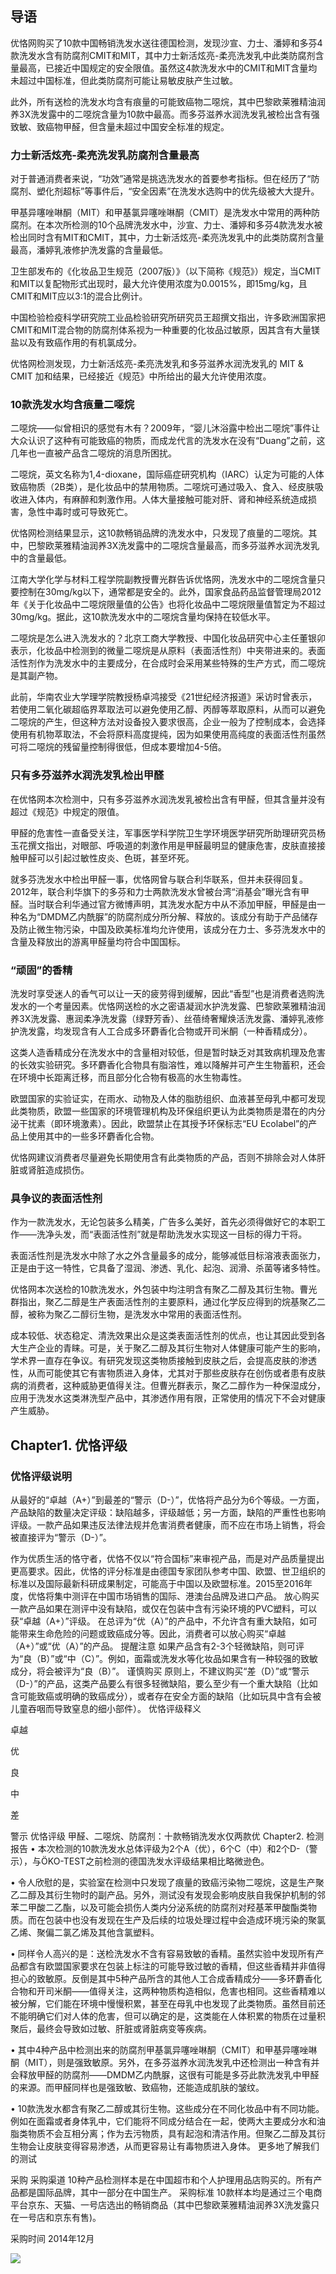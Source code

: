 ## 导语

优恪网购买了10款中国畅销洗发水送往德国检测，发现沙宣、力士、潘婷和多芬4款洗发水含有防腐剂CMIT和MIT，其中力士新活炫亮-柔亮洗发乳中此类防腐剂含量最高，已接近中国规定的安全限值。虽然这4款洗发水中的CMIT和MIT含量均未超过中国标准，但此类防腐剂可能让易敏皮肤产生过敏。
 
此外，所有送检的洗发水均含有痕量的可能致癌物二噁烷，其中巴黎欧莱雅精油润养3X洗发露中的二噁烷含量为10款中最高。而多芬滋养水润洗发乳被检出含有强致敏、致癌物甲醛，但含量未超过中国安全标准的规定。

### 力士新活炫亮-柔亮洗发乳防腐剂含量最高
 
对于普通消费者来说，“功效”通常是挑选洗发水的首要参考指标。但在经历了“防腐剂、塑化剂超标”等事件后，“安全因素”在洗发水选购中的优先级被大大提升。
 
甲基异噻唑啉酮（MIT）和甲基氯异噻唑啉酮（CMIT）是洗发水中常用的两种防腐剂。在本次所检测的10个品牌洗发水中，沙宣、力士、潘婷和多芬4款洗发水被检出同时含有MIT和CMIT，其中，力士新活炫亮-柔亮洗发乳中的此类防腐剂含量最高，潘婷乳液修护洗发露的含量最低。
 
卫生部发布的《化妆品卫生规范（2007版）》（以下简称《规范》）规定，当CMIT和MIT以复配物形式出现时，最大允许使用浓度为0.0015%，即15mg/kg，且CMIT和MIT应以3:1的混合比例计。
 
中国检验检疫科学研究院工业品检验研究所研究员王超撰文指出，许多欧洲国家把CMIT和MIT混合物的防腐剂体系视为一种重要的化妆品过敏原，因其含有大量镁盐以及有致癌作用的有机氯成分。
 
优恪网检测发现，力士新活炫亮-柔亮洗发乳和多芬滋养水润洗发乳的 MIT & CMIT 加和结果，已经接近《规范》中所给出的最大允许使用浓度。
 
### 10款洗发水均含痕量二噁烷
 
二噁烷——似曾相识的感觉有木有？2009年，“婴儿沐浴露中检出二噁烷”事件让大众认识了这种有可能致癌的物质，而成龙代言的洗发水在没有“Duang”之前，这几年也一直被产品含二噁烷的消息所困扰。
 
二噁烷，英文名称为1,4-dioxane，国际癌症研究机构（IARC）认定为可能的人体致癌物质（2B类），是化妆品中的禁用物质。二噁烷可通过吸入、食入、经皮肤吸收进入体内，有麻醉和刺激作用。人体大量接触可能对肝、肾和神经系统造成损害，急性中毒时或可导致死亡。
 
优恪网检测结果显示，这10款畅销品牌的洗发水中，只发现了痕量的二噁烷。其中，巴黎欧莱雅精油润养3X洗发露中的二噁烷含量最高，而多芬滋养水润洗发乳中的含量最低。
 
江南大学化学与材料工程学院副教授曹光群告诉优恪网，洗发水中的二噁烷含量只要控制在30mg/kg以下，通常都是安全的。此外，国家食品药品监督管理局2012年《关于化妆品中二噁烷限量值的公告》也将化妆品中二噁烷限量值暂定为不超过30mg/kg。据此，这10款洗发水中的二噁烷含量均保持在较低水平。
 
二噁烷是怎么进入洗发水的？北京工商大学教授、中国化妆品研究中心主任董银卯表示，化妆品中检测到的微量二噁烷是从原料（表面活性剂）中夹带进来的。表面活性剂作为洗发水中的主要成分，在合成时会采用某些特殊的生产方式，而二噁烷是其副产物。
 
此前，华南农业大学理学院教授杨卓鸿接受《21世纪经济报道》采访时曾表示，若使用二氧化碳超临界萃取法可以避免使用乙醇、丙醇等萃取原料，从而可以避免二噁烷的产生，但这种方法对设备投入要求很高，企业一般为了控制成本，会选择使用有机物萃取法，不会将原料高度提纯，因为如果使用高纯度的表面活性剂虽然可将二噁烷的残留量控制得很低，但成本要增加4-5倍。
 
### 只有多芬滋养水润洗发乳检出甲醛
 
在优恪网本次检测中，只有多芬滋养水润洗发乳被检出含有甲醛，但其含量并没有超过《规范》中规定的限值。
 
甲醛的危害性一直备受关注，军事医学科学院卫生学环境医学研究所助理研究员杨玉花撰文指出，对眼部、呼吸道的刺激作用是甲醛最明显的健康危害，皮肤直接接触甲醛可以引起过敏性皮炎、色斑，甚至坏死。
 
就多芬洗发水中检出甲醛一事，优恪网曾与联合利华联系，但并未获得回复。2012年，联合利华旗下的多芬和力士两款洗发水曾被台湾“消基会”曝光含有甲醛。当时联合利华通过官方微博声明，其洗发水配方中从不添加甲醛，甲醛是由一种名为“DMDM乙内酰脲”的防腐剂成分所分解、释放的。该成分有助于产品储存及防止微生物污染，中国及欧美标准均允许使用，该成分在力士、多芬洗发水中的含量及释放出的游离甲醛量均符合中国国标。
 
### “顽固”的香精
 
洗发时享受迷人的香气可以让一天的疲劳得到缓解，因此“香型”也是消费者选购洗发水的一个考量因素。优恪网送检的水之密语凝润水护洗发露、巴黎欧莱雅精油润养3X洗发露、惠润柔净洗发露（绿野芳香）、丝蓓绮奢耀焕活洗发露、潘婷乳液修护洗发露，均发现含有人工合成多环麝香化合物或开司米酮（一种香精成分）。
 
这类人造香精成分在洗发水中的含量相对较低，但是暂时缺乏对其致病机理及危害的长效实验研究。多环麝香化合物具有脂溶性，难以降解并可产生生物蓄积，还会在环境中长距离迁移，而且部分化合物有极高的水生物毒性。
 
欧盟国家的实验证实，在雨水、动物及人体的脂肪组织、血液甚至母乳中都可发现此类物质，欧盟一些国家的环境管理机构及环保组织更认为此类物质是潜在的内分泌干扰素（即环境激素）。因此，欧盟禁止在其授予环保标志“EU Ecolabel”的产品上使用其中的一些多环麝香化合物。
 
优恪网建议消费者尽量避免长期使用含有此类物质的产品，否则不排除会对人体肝脏或肾脏造成损伤。
 
### 具争议的表面活性剂
 
作为一款洗发水，无论包装多么精美，广告多么美好，首先必须得做好它的本职工作——洗净头发，而“表面活性剂”就是帮助洗发水实现这一目标的得力干将。
 
表面活性剂是洗发水中除了水之外含量最多的成分，能够减低目标溶液表面张力，正是由于这一特性，它具备了湿润、渗透、乳化、起泡、润滑、杀菌等诸多特性。
 
优恪网本次送检的10款洗发水，外包装中均注明含有聚乙二醇及其衍生物。曹光群指出，聚乙二醇是生产表面活性剂的主要原料，通过化学反应得到的烷基聚乙二醇，被称为聚乙二醇衍生物，是洗发水中常用的表面活性剂。
 
成本较低、状态稳定、清洗效果出众是这类表面活性剂的优点，也让其因此受到各大生产企业的青睐。可是，关于聚乙二醇及其衍生物对人体健康可能产生的影响，学术界一直存在争议。有研究发现这类物质接触到皮肤之后，会提高皮肤的渗透性，从而可能使其它有害物质进入身体，尤其对于那些皮肤存在创伤或者患有皮肤病的消费者，这种威胁更值得关注。但曹光群表示，聚乙二醇作为一种保湿成分，应用于洗发水这类淋洗型产品中，其渗透作用有限，正常使用的情况下不会对健康产生威胁。

## Chapter1. 优恪评级
### 优恪评级说明


从最好的“卓越（A+）”到最差的“警示（D-）”，优恪将产品分为6个等级。一方面，产品缺陷的数量决定评级：缺陷越多，评级越低；另一方面，缺陷的严重性也影响评级。一款产品如果违反法律法规并危害消费者健康，而不应在市场上销售，将会被直接评为“警示（D-）”。 

作为优质生活的恪守者，优恪不仅以“符合国标”来审视产品，而是对产品质量提出更高要求。因此，优恪的评分标准是由德国专家团队参考中国、欧盟、世卫组织的标准以及国际最新科研成果制定，可能高于中国以及欧盟标准。2015至2016年度，优恪将集中测评在中国市场销售的国际、港澳台品牌及进口产品。
放心购买
一款产品如果在测评中没有缺陷，或仅在包装中含有污染环境的PVC塑料，可以获“卓越（A+）”评级。 在总评为“优（A）”的产品中，不允许含有重大缺陷，如可能带来生命危险的问题或致癌成分等。因此，消费者可以放心购买“卓越（A+）”或“优（A）”的产品。
提醒注意
如果产品含有2-3个轻微缺陷，则可评为“良（B）”或“中（C）”。例如，面霜或洗发水等化妆品如果含有一种较强的致敏成分，将会被评为“良（B）”。
谨慎购买
原则上，不建议购买“差（D）”或“警示（D-）”的产品，这类产品要么有很多轻微缺陷，要么至少有一个重大缺陷（比如含可能致癌或明确的致癌成分），或者存在安全方面的缺陷（比如玩具中含有会被儿童吞咽而导致窒息的细小部件）。
优恪评级释义

卓越

优

良

中

差

警示
优恪评级
甲醛、二噁烷、防腐剂：十款畅销洗发水仅两款优
Chapter2. 检测报告
• 本次检测的10款洗发水总体评级为2个A（优），6个C（中）和2个D-（警示），与ÖKO-TEST之前检测的德国洗发水评级结果相比略微逊色。
 
• 令人欣慰的是，实验室在检测中只发现了痕量的致癌污染物二噁烷，这是生产聚乙二醇及其衍生物时的副产品。另外，测试没有发现会影响皮肤自我保护机制的邻苯二甲酸二乙酯，以及可能会损伤人类内分泌系统的防腐剂对羟基苯甲酸酯类物质。而在包装中也没有发现在生产及后续的垃圾处理过程中会造成环境污染的聚氯乙烯、聚偏二氯乙烯及其他含氯塑料。
 
• 同样令人高兴的是：送检洗发水不含有容易致敏的香精。虽然实验中发现所有产品都含有欧盟国家要求在包装上标注的可能导致过敏的香精，但这些香精并非值得担心的致敏原。反倒是其中5种产品所含的其他人工合成香精成分——多环麝香化合物和开司米酮——值得关注，这两种物质构造相似，危害也相同。这些香精难以被分解，它们能在环境中慢慢积累，甚至在母乳中也发现了此类物质。虽然目前还不能明确它们对人体的危害，但可以确定的是，这类能在人体积累的物质在过量积聚后，最终会导致如过敏、肝脏或肾脏病变等疾病。
 
• 其中4种产品中检测出来的防腐剂甲基氯异噻唑啉酮（CMIT）和甲基异噻唑啉酮（MIT），则是强致敏原。另外，在多芬滋养水润洗发乳中还检测出一种含有并会释放甲醛的防腐剂——DMDM乙内酰脲，这很有可能是多芬此款洗发乳中甲醛的来源。而甲醛同样也是强致敏、致癌物，还能造成肌肤的皱纹。
 
• 10款洗发水都含有聚乙二醇或其衍生物。这些成分在不同化妆品中有不同功能。例如在面霜或者身体乳中，它们能将不同成分结合在一起，使两大主要成分水和油脂类物质不会互相分离；作为去污物质，具有起泡和清洁作用。但聚乙二醇及其衍生物会让皮肤变得容易渗透，从而更容易让有毒物质进入身体。
更多地了解我们的测试

采购
采购渠道   10种产品检测样本是在中国超市和个人护理用品店购买的。所有产品都是国际品牌，其中一部分在中国生产。
采购标准 10款样本均是通过三个电商平台京东、天猫、一号店选出的畅销商品（其中巴黎欧莱雅精油润养3X洗发露只在一号店和京东有售)。

采购时间
2014年12月


![](http://www.okoer.com/sites/default/files/slide_4.jpg)